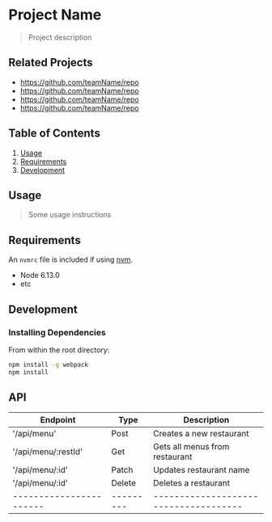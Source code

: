 # Project Name

> Project description

## Related Projects

  - https://github.com/teamName/repo
  - https://github.com/teamName/repo
  - https://github.com/teamName/repo
  - https://github.com/teamName/repo

## Table of Contents

1. [Usage](#Usage)
1. [Requirements](#requirements)
1. [Development](#development)

## Usage

> Some usage instructions

## Requirements

An `nvmrc` file is included if using [nvm](https://github.com/creationix/nvm).

- Node 6.13.0
- etc

## Development

### Installing Dependencies

From within the root directory:

```sh
npm install -g webpack
npm install

```

## API
| Endpoint              |  Type   |  Description                        |
|-----------------------|---------|-------------------------------------|
| '/api/menu'           |  Post   |  Creates a new restaurant           |
| '/api/menu/:restId'   |  Get    |  Gets all menus from restaurant     |
| '/api/menu/:id'       |  Patch  |  Updates restaurant name            |
| '/api/menu/:id'       |  Delete |  Deletes a restaurant               |
|-----------------------|---------|-------------------------------------|


